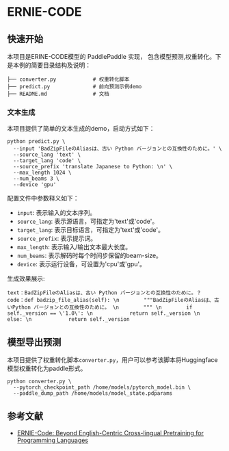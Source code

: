 # ERNIE-CODE

## 快速开始

本项目是ERINE-CODE模型的 PaddlePaddle 实现， 包含模型预测,权重转化。下是本例的简要目录结构及说明：

```text
├── converter.py            # 权重转化脚本
├── predict.py              # 前向预测示例demo
├── README.md               # 文档
```

### 文本生成

本项目提供了简单的文本生成的demo，启动方式如下：

```shell
python predict.py \
  --input 'BadZipFileのAliasは、古い Python バージョンとの互換性のために。' \
  --source_lang 'text' \
  --target_lang 'code' \
  --source_prefix 'translate Japanese to Python: \n' \
  --max_length 1024 \
  --num_beams 3 \
  --device 'gpu'
```

配置文件中参数释义如下：
- `input`: 表示输入的文本序列。
- `source_lang`: 表示源语言，可指定为'text'或'code'。
- `target_lang`: 表示目标语言，可指定为'text'或'code'。
- `source_prefix`: 表示提示词。
- `max_length`: 表示输入/输出文本最大长度。
- `num_beams`: 表示解码时每个时间步保留的beam-size。
- `device`: 表示运行设备，可设置为'cpu'或'gpu'。


生成效果展示:
```text
text：BadZipFileのAliasは、古い Python バージョンとの互換性のために。？
code：def badzip_file_alias(self): \n        """BadZipFileのAliasは、古いPython バージョンとの互換性のために。 \n        """ \n        if self._version == \'1.0\': \n            return self._version \n        else: \n            return self._version
```

## 模型导出预测

本项目提供了权重转化脚本`converter.py`，用户可以参考该脚本将Huggingface模型权重转化为paddle形式。

```"shell
python converter.py \
  --pytorch_checkpoint_path /home/models/pytorch_model.bin \
  --paddle_dump_path /home/models/model_state.pdparams
```

## 参考文献
- [ERNIE-Code: Beyond English-Centric Cross-lingual Pretraining for Programming Languages](https://arxiv.org/abs/2212.06742)
